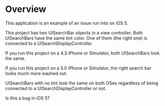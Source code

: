 Overview
=======

This application is an example of an issue run into on iOS 5.

This project has two UISearchBar objects in a view controller.  Both UISearchBars have the same tint color.  One of them (the right one) is connected to a UISearchDisplayController.

If you run this project on a 4.3 iPhone or Simulator, both UISearchBars look the same.

If you run this project on a 5.0 iPhone or Simulator, the right search bar looks much more washed out.

UISearchBars with no tint look the same on both OSes regardless of being connected to a UISearchDisplayController or not.

Is this a bug in iOS 5?